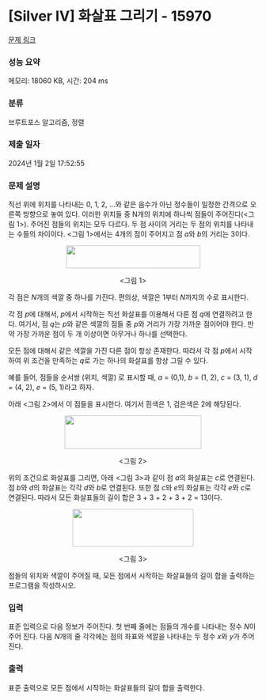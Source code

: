 # [Silver IV] 화살표 그리기 - 15970 

[문제 링크](https://www.acmicpc.net/problem/15970) 

### 성능 요약

메모리: 18060 KB, 시간: 204 ms

### 분류

브루트포스 알고리즘, 정렬

### 제출 일자

2024년 1월 2일 17:52:55

### 문제 설명

<p>직선 위에 위치를 나타내는 0, 1, 2, ...와 같은 음수가 아닌 정수들이 일정한 간격으로 오른쪽 방향으로 놓여 있다. 이러한 위치들 중 N개의 위치에 하나씩 점들이 주어진다(<그림 1>). 주어진 점들의 위치는 모두 다르다. 두 점 사이의 거리는 두 점의 위치를 나타내는 수들의 차이이다. <그림 1>에서는 4개의 점이 주어지고 점 <em>a</em>와 <em>b</em>의 거리는 3이다.</p>

<p style="text-align: center;"><img alt="" src="" style="width: 271px; height: 46px;"></p>

<p style="text-align: center;"><그림 1></p>

<p>각 점은 <em>N</em>개의 색깔 중 하나를 가진다. 편의상, 색깔은 1부터 <em>N</em>까지의 수로 표시한다.</p>

<p>각 점 <em>p</em>에 대해서, <em>p</em>에서 시작하는 직선 화살표를 이용해서 다른 점 <em>q</em>에 연결하려고 한다. 여기서, 점 <em>q</em>는 <em>p</em>와 같은 색깔의 점들 중 <em>p</em>와 거리가 가장 가까운 점이어야 한다. 만약 가장 가까운 점이 두 개 이상이면 아무거나 하나를 선택한다.</p>

<p>모든 점에 대해서 같은 색깔을 가진 다른 점이 항상 존재한다. 따라서 각 점 <em>p</em>에서 시작하여 위 조건을 만족하는 <em>q</em>로 가는 하나의 화살표를 항상 그릴 수 있다.</p>

<p>예를 들어, 점들을 순서쌍 (위치, 색깔) 로 표시할 때, <em>a</em> = (0,1), <em>b</em> = (1, 2), <em>c</em> = (3, 1), <em>d</em> = (4, 2), <em>e</em> = (5, 1)라고 하자. </p>

<p>아래 <그림 2>에서 이 점들을 표시한다. 여기서 흰색은 1, 검은색은 2에 해당된다.</p>

<p style="text-align: center;"><img alt="" src="" style="width: 276px; height: 67px;"></p>

<p style="text-align: center;"><그림 2></p>

<p>위의 조건으로 화살표를 그리면, 아래 <그림 3>과 같이 점 <em>a</em>의 화살표는 <em>c</em>로 연결된다. 점 <em>b</em>와 <em>d</em>의 화살표는 각각 <em>d</em>와 <em>b</em>로 연결된다. 또한 점 <em>c</em>와 <em>e</em>의 화살표는 각각 <em>e</em>와 <em>c</em>로 연결된다. 따라서 모든 화살표들의 길이 합은 3 + 3 + 2 + 3 + 2 = 13이다.</p>

<p style="text-align: center;"><img alt="" src="" style="width: 244px; height: 76px;"></p>

<p style="text-align: center;"><그림 3></p>

<p>점들의 위치와 색깔이 주어질 때, 모든 점에서 시작하는 화살표들의 길이 합을 출력하는 프로그램을 작성하시오.</p>

### 입력 

 <p>표준 입력으로 다음 정보가 주어진다. 첫 번째 줄에는 점들의 개수를 나타내는 정수 <em>N</em>이 주어 진다. 다음 <em>N</em>개의 줄 각각에는 점의 좌표와 색깔을 나타내는 두 정수 <em>x</em>와 <em>y</em>가 주어진다.</p>

### 출력 

 <p>표준 출력으로 모든 점에서 시작하는 화살표들의 길이 합을 출력한다.</p>

